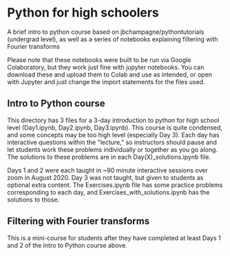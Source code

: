 # Python for high schoolers
A brief intro to python course based on jbchampagne/pythontutorials (undergrad level), as well as a series of notebooks explaining filtering with Fourier transforms

Please note that these notebooks were built to be run via Google Colaboratory, but they work just fine with jupyter notebooks. You can download these and upload them to Colab and use as intended, or open with Jupyter and just change the import statements for the files used.

## Intro to Python course
This directory has 3 files for a 3-day introduction to python for high school level (Day1.ipynb, Day2.ipynb, Day3.ipynb). This course is quite condensed, and some concepts may be too high level (especially Day 3). Each day has interactive questions within the "lecture," so instructors should pause and let students work these problems individually or together as you go along. The solutions to these problems are in each Day(X)_solutions.ipynb file.

Days 1 and 2 were each taught in ~90 minute interactive sessions over zoom in August 2020. Day 3 was not taught, but given to students as optional extra content. The Exercises.ipynb file has some practice problems corresponding to each day, and Exercises_with_solutions.ipynb has the solutions to those.

## Filtering with Fourier transforms
This is a mini-course for students after they have completed at least Days 1 and 2 of the Intro to Python course above. 
